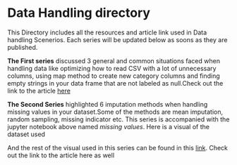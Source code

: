 # Data Handling directory

This Directory includes all the resources and article link used in   Data handling Scenerios. Each series will be updated below as soons as they are published.

**The First series** discussed 3 general and common situations faced when handling data like optimizing how to read CSV with a lot of unnecessary columns, using map method to create new category columns and finding empty strings in your data frame that are not labeled as null.Check out the link to the article [here](https://heartbeat.fritz.ai/data-handling-scenarios-part-1-93c77550034)

**The Second Series**  highlighted 6 imputation methods when handling missing values in your dataset.Some of the methods are mean imputation, random sampling, missing indicator etc. This series is accompanied with the jupyter notebook above named _missing values_. Here is a visual of the dataset used

And the rest of the visual used in this series can be found in this [link](https://www.canva.com/design/DADpqaxZ-L8/share/preview?token=yH2y4Tj7DRha-KUjUhns1Q&role=EDITOR&utm_content=DADpqaxZ-L8&utm_campaign=designshare&utm_medium=link&utm_source=sharebutton). Check out the link to the article here as well


